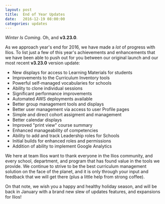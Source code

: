 ```yaml
---
layout: post
title:  End of Year Updates
date:   2016-12-19 08:00:00
categories: updates
---
```


*Winter Is Coming*.  Oh, and __v3.23.0__.

As we approach year's end for 2016, we have made a *lot* of progress with Ilios. To list just a few of this year's achievements and enhancements that we have been able to push out for you between our original launch and our most recent __v3.23.0__ version update:

- New displays for access to Learning Materials for students
- Improvements to the Curriculum Inventory tools
- Powerful self-managed vocabularies for schools
- Ability to clone individual sessions
- Significant performance improvements
- Automated AWS deployments available
- Better group management tools and displays
- Better user management via access to user Profile pages
- Simple and direct cohort assigment and management
- Better calendar displays
- Improved "print view" course summary
- Enhanced manageability of competencies
- Ability to add and track Leadership roles for Schools
- Initial builds for enhanced roles and permissions
- Addition of ability to implement Google Analytics

We here at team Ilios want to thank everyone in the Ilios community, and every school, department, and program that has found value in the tools we provide. We continue to strive to be the best curriculum management solution on the face of the planet, and it is only through your input and feedback that we will get there (plus a little help from strong coffee).

On that note, we wish you a happy and healthy holiday season, and will be back in January with a brand new slew of updates features, and expansions for Ilios!
